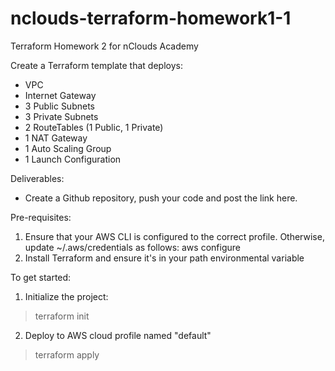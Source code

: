 # nclouds-terraform-homework1-1
Terraform Homework 2 for nClouds Academy 

Create a Terraform template that deploys:
- VPC
- Internet Gateway
- 3 Public Subnets
- 3 Private Subnets
- 2 RouteTables (1 Public, 1 Private)
- 1 NAT Gateway
- 1 Auto Scaling Group 
- 1 Launch Configuration

Deliverables:

- Create a Github repository, push your code and post the link here.

Pre-requisites:
1. Ensure that your AWS CLI is configured to the correct profile. Otherwise, update ~/.aws/credentials as follows:
aws configure
2. Install Terraform and ensure it's in your path environmental variable

To get started:
1) Initialize the project:
> terraform init

2) Deploy to AWS cloud profile named "default" 
> terraform apply

